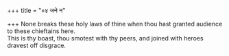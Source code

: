 +++
title = "०४ जने न"

+++
None breaks these holy laws of thine when thou hast granted audience to these chieftains here.  
     This is thy boast, thou smotest with thy peers, and joined with heroes dravest off disgrace.